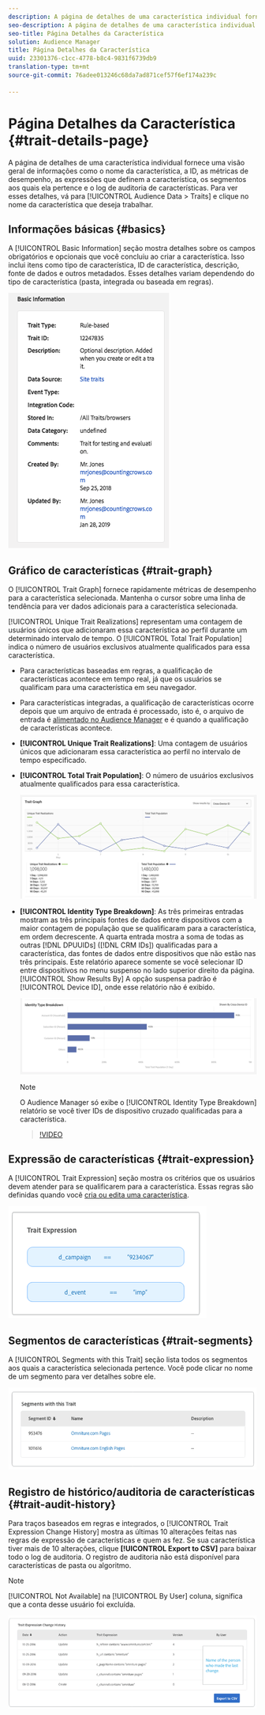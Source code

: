 ```yaml
---
description: A página de detalhes de uma característica individual fornece uma visão geral de informações como o nome da característica, a ID, as métricas de desempenho, as expressões que definem a característica, os segmentos aos quais ela pertence e o log de auditoria de características. Para visualizar esses detalhes, vá para Dados de público-alvo > Características e clique no nome da característica com a qual deseja trabalhar.
seo-description: A página de detalhes de uma característica individual fornece uma visão geral de informações como o nome da característica, a ID, as métricas de desempenho, as expressões que definem a característica, os segmentos aos quais ela pertence e o log de auditoria de características. Para visualizar esses detalhes, vá para Dados de público-alvo > Características e clique no nome da característica com a qual deseja trabalhar.
seo-title: Página Detalhes da Característica
solution: Audience Manager
title: Página Detalhes da Característica
uuid: 23301376-c1cc-4778-b8c4-9831f6739db9
translation-type: tm+mt
source-git-commit: 76adee013246c68da7ad871cef57f6ef174a239c

---
```



# Página Detalhes da Característica {#trait-details-page}

A página de detalhes de uma característica individual fornece uma visão geral de informações como o nome da característica, a ID, as métricas de desempenho, as expressões que definem a característica, os segmentos aos quais ela pertence e o log de auditoria de características. Para ver esses detalhes, vá para [!UICONTROL Audience Data > Traits] e clique no nome da característica que deseja trabalhar.

## Informações básicas {#basics}

A [!UICONTROL Basic Information] seção mostra detalhes sobre os campos obrigatórios e opcionais que você concluiu ao criar a característica. Isso inclui itens como tipo de característica, ID de característica, descrição, fonte de dados e outros metadados. Esses detalhes variam dependendo do tipo de característica (pasta, integrada ou baseada em regras).

![](assets/basicInfo.png)

## Gráfico de características {#trait-graph}

O [!UICONTROL Trait Graph] fornece rapidamente métricas de desempenho para a característica selecionada. Mantenha o cursor sobre uma linha de tendência para ver dados adicionais para a característica selecionada.

[!UICONTROL Unique Trait Realizations] representam uma contagem de usuários únicos que adicionaram essa característica ao perfil durante um determinado intervalo de tempo. O [!UICONTROL Total Trait Population] indica o número de usuários exclusivos atualmente qualificados para essa característica.

* Para características baseadas em regras, a qualificação de características acontece em tempo real, já que os usuários se qualificam para uma característica em seu navegador.
* Para características integradas, a qualificação de características ocorre depois que um arquivo de entrada é processado, isto é, o arquivo de entrada é [alimentado no Audience Manager](../../faq/faq-inbound-data-ingestion.md) e é quando a qualificação de características acontece.
* **[!UICONTROL Unique Trait Realizations]**: Uma contagem de usuários únicos que adicionaram essa característica ao perfil no intervalo de tempo especificado.
* **[!UICONTROL Total Trait Population]**: O número de usuários exclusivos atualmente qualificados para essa característica.

   ![traço gráfico](assets/trait-summary.png)

* **[!UICONTROL Identity Type Breakdown]**: As três primeiras entradas mostram as três principais fontes de dados entre dispositivos com a maior contagem de população que se qualificaram para a característica, em ordem decrescente. A quarta entrada mostra a soma de todas as outras [!DNL DPUUIDs] ([!DNL CRM IDs]) qualificadas para a característica, das fontes de dados entre dispositivos que não estão nas três principais. Este relatório aparece somente se você selecionar ID entre dispositivos no menu suspenso no lado superior direito da página. [!UICONTROL Show Results By] A opção suspensa padrão é [!UICONTROL Device ID], onde esse relatório não é exibido.

   ![traço gráfico](assets/trait-identity.png)
   > [!NOTE]
   > O Audience Manager só exibe o [!UICONTROL Identity Type Breakdown] relatório se você tiver IDs de dispositivo cruzado qualificadas para a característica.

   >[!VIDEO](https://video.tv.adobe.com/v/27977/?captions=por_br)

## Expressão de características {#trait-expression}

A [!UICONTROL Trait Expression] seção mostra os critérios que os usuários devem atender para se qualificarem para a característica. Essas regras são definidas quando você [cria ou edita uma característica](../../features/traits/about-trait-builder.md).

![](assets/traitExpression.png)

## Segmentos de características {#trait-segments}

A [!UICONTROL Segments with this Trait] seção lista todos os segmentos aos quais a característica selecionada pertence. Você pode clicar no nome de um segmento para ver detalhes sobre ele.

![](assets/traitSegments.png)

## Registro de histórico/auditoria de características {#trait-audit-history}

Para traços baseados em regras e integrados, o [!UICONTROL Trait Expression Change History] mostra as últimas 10 alterações feitas nas regras de expressão de características e quem as fez. Se sua característica tiver mais de 10 alterações, clique **[!UICONTROL Export to CSV]** para baixar todo o log de auditoria. O registro de auditoria não está disponível para características de pasta ou algoritmo.

>[!NOTE]
>
>[!UICONTROL Not Available] na [!UICONTROL By User] coluna, significa que a conta desse usuário foi excluída.

![](assets/traitHistory.png)
